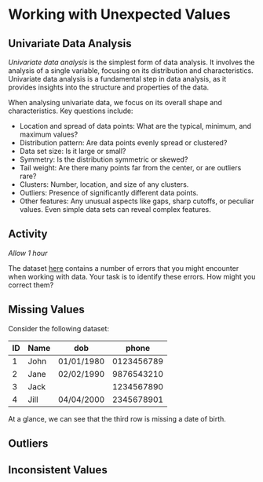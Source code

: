 # Working with Unexpected Values

## Univariate Data Analysis

_Univariate data analysis_ is the simplest form of data analysis. It involves
the analysis of a single variable, focusing on its distribution and
characteristics. Univariate data analysis is a fundamental step in data
analysis, as it provides insights into the structure and properties of the data.

When analysing univariate data, we focus on its overall shape and
characteristics. Key questions include:

- Location and spread of data points: What are the typical, minimum, and maximum
  values?
- Distribution pattern: Are data points evenly spread or clustered?
- Data set size: Is it large or small?
- Symmetry: Is the distribution symmetric or skewed?
- Tail weight: Are there many points far from the center, or are outliers rare?
- Clusters: Number, location, and size of any clusters.
- Outliers: Presence of significantly different data points.
- Other features: Any unusual aspects like gaps, sharp cutoffs, or peculiar
  values. Even simple data sets can reveal complex features.

## Activity

_Allow 1 hour_

<!--TODO: create janky dataset that demonstrates typical errors -->

The dataset [here](../Activities/bad_data.csv) contains a number of errors that
you might encounter when working with data. Your task is to identify these
errors. How might you correct them?

## Missing Values

Consider the following dataset:

| ID  | Name | dob        | phone      |
| --- | ---- | ---------- | ---------- |
| 1   | John | 01/01/1980 | 0123456789 |
| 2   | Jane | 02/02/1990 | 9876543210 |
| 3   | Jack |            | 1234567890 |
| 4   | Jill | 04/04/2000 | 2345678901 |

At a glance, we can see that the third row is missing a date of birth.

## Outliers

## Inconsistent Values

<!-- TODO: write ~1000 words -->

<!-- TODO: add 5 activities -->
